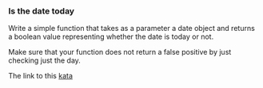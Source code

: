 ### Is the date today

Write a simple function that takes as a parameter a date object and returns a boolean value representing whether the date is today or not.

Make sure that your function does not return a false positive by just checking just the day.  

The link to this [kata](https://www.codewars.com/kata/is-the-date-today/javascript)
